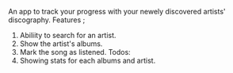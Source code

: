 An app to track your progress with your newely discovered artists' discography.
Features ;

1. Abiliity to search for an artist.
2. Show the artist's albums.
3. Mark the song as listened.
   Todos:
4. Showing stats for each albums and artist.
